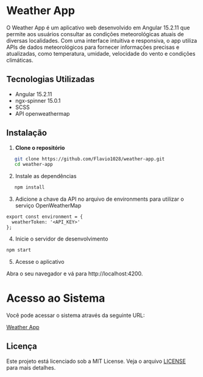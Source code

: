 # Weather App

O Weather App é um aplicativo web desenvolvido em Angular 15.2.11 que permite aos usuários consultar as condições meteorológicas atuais de diversas localidades. Com uma interface intuitiva e responsiva, o app utiliza APIs de dados meteorológicos para fornecer informações precisas e atualizadas, como temperatura, umidade, velocidade do vento e condições climáticas.

## Tecnologias Utilizadas

- Angular 15.2.11
- ngx-spinner 15.0.1
- SCSS
- API openweathermap

## Instalação

1. **Clone o repositório**

```bash
   git clone https://github.com/Flavio1028/weather-app.git
   cd weather-app
```

2. Instale as dependências

```bash
   npm install
```

3. Adicione a chave da API no arquivo de environments para utilizar o serviço OpenWeatherMap

```
export const environment = {
  weatherToken: '<API_KEY>'
};
```

4. Inicie o servidor de desenvolvimento

```bash
npm start
```
5. Acesse o aplicativo

Abra o seu navegador e vá para http://localhost:4200.

# Acesso ao Sistema

Você pode acessar o sistema através da seguinte URL:

[Weather App](https://weather-app-702b8.web.app)


## Licença

Este projeto está licenciado sob a MIT License. Veja o arquivo [LICENSE](LICENSE) para mais detalhes.
